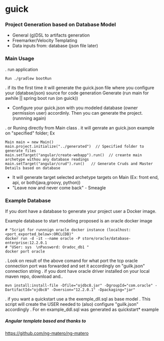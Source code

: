 guick 
====
### Project Generation based on Database Model

*  General (g)DSL to artifacts generation
*  Freemarker/Velocity Templating
*  Data inputs from: database  (json file later)

### Main Usage

. run application 
 
    Run ./gradlew bootRun 

. if its the first time it will generate the guick.json file where you configure your (databse/json) 
 source for code generation Generate (run main for awhile || spring boot run (on guick)) 
- Configure your guick.json with you modeled database (owner permission user) accordinly.
 Then you can generate the project. (runnning again)

. or Runing directly from Main class
. it will genrate an guick.json example on "specified" folder; Ex 

    Main main = new Main()
    main.project.initialize("../generated")  // Specified folder to generate files
    main.setTarget("angular/create-webapp").run()  // creante main archetype withou any database readings
    main.setTarget("angular/crud").run()   // Generate Cruds and Master Details based on database
- It will generate target selected archetype targets on Main (Ex: front end, api, or both(java,groovy, python))
- "Leave now and never come back" - Smeagle

### Example Database
If you dont have a database to generate your project user a Docker image.

Example database to start modeling proposed is an oracle docker image

    # "Script for runnnign oracle docker instance (localhost:<port_exported_below>:ORCLCDB)"
    docker run -d -it --name oracle -P store/oracle/database-enterprise:12.2.0.1  
    # "USer: sys  \nPassword: Oradoc_db1 "
    docker port oracle


. Look on result of the above comand for what port 
   the tcp oracle connection port was forwarded and set it accordingly on "guilk.json" connection string 
. if you dont have oracle driver installed on your local maven repo, download and..

    mvn install:install-file -Dfile="ojdbc8.jar" -DgroupId="com.oracle" -DartifactId="ojdbc8" -Dversion="12.2.0.1" -Dpackaging="jar"
     
. if you want a quickstart use a the exemple_dll.sql as base model 
. This script will create the USER needed to (also) configure "guilk.json" accordingly
. For en example_ddl.sql was generated as quickstart* example     
    



##### Angular template based and thanks to 
https://github.com/ng-matero/ng-matero


  

